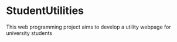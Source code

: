 # StudentUtilities
This web programming project aims to develop a utility webpage for university students
